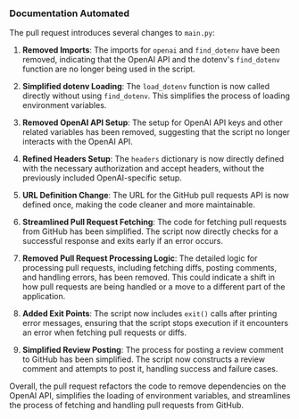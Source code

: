 ### Documentation Automated

The pull request introduces several changes to `main.py`:

1. **Removed Imports**: The imports for `openai` and `find_dotenv` have been removed, indicating that the OpenAI API and the dotenv's `find_dotenv` function are no longer being used in the script.

2. **Simplified dotenv Loading**: The `load_dotenv` function is now called directly without using `find_dotenv`. This simplifies the process of loading environment variables.

3. **Removed OpenAI API Setup**: The setup for OpenAI API keys and other related variables has been removed, suggesting that the script no longer interacts with the OpenAI API.

4. **Refined Headers Setup**: The `headers` dictionary is now directly defined with the necessary authorization and accept headers, without the previously included OpenAI-specific setup.

5. **URL Definition Change**: The URL for the GitHub pull requests API is now defined once, making the code cleaner and more maintainable.

6. **Streamlined Pull Request Fetching**: The code for fetching pull requests from GitHub has been simplified. The script now directly checks for a successful response and exits early if an error occurs.

7. **Removed Pull Request Processing Logic**: The detailed logic for processing pull requests, including fetching diffs, posting comments, and handling errors, has been removed. This could indicate a shift in how pull requests are being handled or a move to a different part of the application.

8. **Added Exit Points**: The script now includes `exit()` calls after printing error messages, ensuring that the script stops execution if it encounters an error when fetching pull requests or diffs.

9. **Simplified Review Posting**: The process for posting a review comment to GitHub has been simplified. The script now constructs a review comment and attempts to post it, handling success and failure cases.

Overall, the pull request refactors the code to remove dependencies on the OpenAI API, simplifies the loading of environment variables, and streamlines the process of fetching and handling pull requests from GitHub.